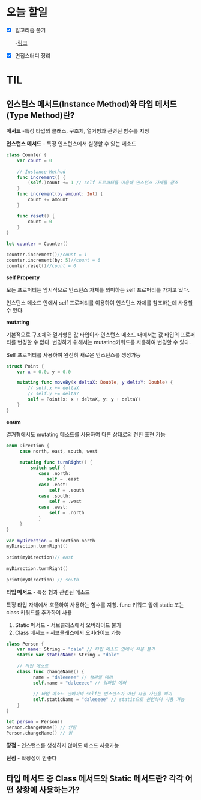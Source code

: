 # 오늘 할일

- [x] 알고리즘 풀기

  -[링크](https://github.com/Jinsujin/swift-algorithm-study/pull/26)

- [x] 면접스터디 정리



# TIL

## 인스턴스 메서드(Instance Method)와 타입 메서드(Type Method)란?

**메서드** -특정 타입의 클래스, 구조체, 열거형과 관련된 함수를 지칭

**인스턴스 메서드** - 특정 인스턴스에서 실행할 수 있는 메소드 

```swift
class Counter {
    var count = 0
            
    // Instance Method
    func increment() {
        (self.)count += 1 // self 프로퍼티를 이용해 인스턴스 자체를 참조
    }
  	func increment(by amount: Int) {
        count += amount
    }

    func reset() {
        count = 0
    }
}
        
let counter = Counter()

counter.increment()//count = 1
counter.increment(by: 5)//count = 6
counter.reset()//count = 0
```

**self Property**

모든 프로퍼티는 암시적으로 인스턴스 자체를 의미하는 self 프로퍼티를 가지고 있다.

인스턴스 메소드 안에서 self 프로퍼티를 이용하여 인스턴스 자체를 참조하는데 사용할 수 있다.



**mutating**

기본적으로 구조체와 열거형은 값 타입이라 인스턴스 메소드 내에서는 값 타입의 프로퍼티를 변경할 수 없다. 변경하기 위해서는 mutating키워드를 사용하여 변경할 수 있다.

Self 프로퍼티를 사용하여 완전히 새로운 인스턴스를 생성가능

```swift
struct Point {
    var x = 0.0, y = 0.0

    mutating func moveBy(x deltaX: Double, y deltaY: Double) {
        // self.x += deltaX
        // self.y += deltaY
        self = Point(x: x + deltaX, y: y + deltaY)
    }
}
```



**enum**

열거형에서도 mutating 메소드를 사용하여 다른 상태로의 전환 표현 가능

```swift
enum Direction {
     case north, east, south, west
            
     mutating func turnRight() {
         switch self {
            case .north:
               self = .east
            case .east:
                self = .south
            case .south:
                self = .west
            case .west:
                self = .north
            }
     }
}
        
var myDirection = Direction.north
myDirection.turnRight()
        
print(myDirection)// east
        
myDirection.turnRight()
        
print(myDirection) // south
```





**타입 메서드** - 특정 형과 관련된 메소드

특정 타입 자체에서 호풀하여 사용하는 함수를 지칭. func 키워드 앞에 static 또는 class 키워드를 추가하여 사용

1. Static 메서드 - 서브클래스에서 오버라이드 불가
2. Class 메서드 - 서브클래스에서 오버라이드 가능

```swift
class Person {
    var name: String = "dale" // 타입 메소드 안에서 사용 불가
    static var staticName: String = "dale"
            
    // 타입 메소드
    class func changeName() {
          name = "daleeeee" // 컴파일 에러
          self.name = "daleeeee" // 컴파일 에러
                
          // 타입 메소드 안에서의 self는 인스턴스가 아닌 타입 자신을 의미
          self.staticName = "daleeeee" // static으로 선언하여 사용 가능
    }
}

let person = Person()
person.changeName() // 안됨
Person.changeName() // 됨
```

**장점** - 인스턴스를 생성하지 않아도 메소드 사용가능

**단점** - 확장성이 안좋다

## 타입 메서드 중 Class 메서드와 Static 메서드란? 각각 어떤 상황에 사용하는가?